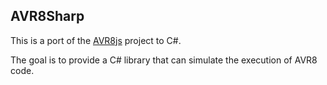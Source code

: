 ## AVR8Sharp

This is a port of the [AVR8js](https://github.com/wokwi/avr8js) project to C#.

The goal is to provide a C# library that can simulate the execution of AVR8 code.


